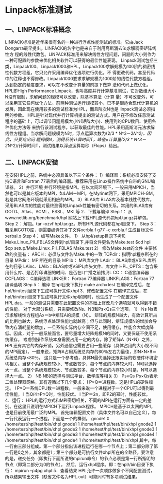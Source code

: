 Linpack标准测试
===
一、LINPACK标准概念
---

LINPACK标准是近年来很有名的一种进行浮点性能测试的标准。它由Jack Dongarra最早提出。LINPACK的名字也是来自于利用高斯消去法求解稠密矩阵线性方
程的线性代数包。LINPACK标准用来解决线性方程问题，问题的大小则作为一种可配置的参数来优化相关软件可以获得的最佳性能表现。
Linpack测试包括三类，Linpack100、Linpack1000和HPL。Linpack100求解规模为100阶的稠密线性代数方程组，它只允许采用编译优化选项进行优化，不
得更改代码，甚至代码中的注释也不得修改。Linpack1000要求求解规模为1000阶的线性代数方程组，达到指定的精度要求，可以在不改变计算量的前提下做算
法和代码上做优化。HPL即High Performance Linpack，也叫高度并行计算基准测试，它对数组大小N没有限制，求解问题的规模可以改变，除基本算法（计算
量）不可改变外，可以采用其它任何优化方法。前两种测试运行规模较小，已不是很适合现代计算机的发展，因此现在使用较多的测试标准为HPL，而且阶次N也是
linpack测试必须指明的参数。
HPL是针对现代并行计算机提出的测试方式。用户在不修改任意测试程序的基础上，可以调节问题规模大小N(矩阵大小)、使用到的CPU数目、使用各种优化方法等
来执行该测试程序，以获取最佳的性能。HPL采用高斯消元法求解线性方程组。当求解问题规模为N时，浮点运算次数为(2/3 * N^3－2*N^2)。因此，只要给出问
题规模N，测得系统计算时间T，峰值=计算量(2/3 * N^3－2*N^2)/计算时间T，测试结果以浮点运算每秒（Flops）给出。

二、LINPACK安装
---

在安装HPL之前，系统中必须具备以下三个条件：
1）编译器：系统必须安装了支持C语言和Fortran 77语言的编译器。推荐采用在Linux操作系统中自带的GNU编译器。
2）并行环境
并行环境是指MPI。在以太网环境下，一般采用MPICH，当然也可以是其它版本的MPI，如LAM－MPI。在Myrinet网下，采用MPICH-GM。若是其它网络环境就采用相应的MPI。
3）BLAS库
BLAS库及基本线性代数库，采用BLAS库的性能对最终测得的Linpack性能有密切的关系。常用的BLAS库有GOTO、Atlas、ACML、ESSL、MKL等
2．下载与编译
Step 1：   从www.netlib.org/benchmark/hpl 网站上下载HPL源代码包hpl.tar.gz并解包。
Step 2：   解包。tar –xzvf hpl.tar.gz。所有HPL源代码都在hpl目录下。
Step 3：   若采用GOTO库，则需要编译其补丁文件xerbla.f
g77 –c xerbla.f
生成目标文件xerbal.o
Step 4：   编写Make文件。
1） 从hpl/setup目录下拷贝Make.Linux_PII_FBLAS文件到hpl/目录下,并将文件更名为Make.test
$cd hpl
$cp setup/Make.Linux_PII_FBLAS Make.test
2） 修改Make.test的文件
主要修改的变量有：
ARCH：必须与文件名Make.<arch>中的<arch>一致
TOPdir：指明hpl程序所在的目录
MPdir： MPI所在的目录
MPlib： MPI库文件
LAdir： BLAS库或VSIPL库所在的目录
LAinc、LAlib：BLAS库或VSIPL库头文件、库文件
HPL_OPTS：包含采用什么库、是否打印详细的时间、是否在L广播之前拷贝L
CC：      C语言编译器
CCFLAGS： C编译选项
LINKER： Fortran 77编译器
LINKFLAGS：Fortran 77编译选项
Step 5：   编译
在hpl目录下执行  make arch=test
在编译完成后，在hpl/bin/test目录下生成可执行文件xhpl
 3．修改配置文件
在编译完成后，在hpl/bin/test目录下生成可执行文件xhpl的同时，也生成了一个配置文件HPL.dat。一般的测试只需要在此配置文件的基础上修改几个选项就可以得到不错的性能。
对于大部分系统，只需要修改Ns、NB和Ps×Qs三个选项。
 1） Ns
Ns表示求解线性方程组Ax＝b中矩阵A的规模（N）。
矩阵的规模N越大，有效计算所占的比例也越大，系统浮点处理性能也就越高；但与此同时，矩阵规模N的增加会导致内存消耗量的增加，一旦系统实际内存空间不足，使用缓存，性能会大幅度降低。因此，对于一般系统而言，要尽量增大矩阵规模N的同时，又要保证不使用系统缓存。
考虑到操作系统本身需要占用一定的内存，除了矩阵A（N×N）之外，HPL还有其它的内存开销，另外通信也需要占用一些缓存（具体占用的大小视不同的MPI而定）。一般来说，矩阵A占用系统总内存的80％左右为最佳，即N×N×8＝系统总内存×80％。
这只是一个参考值，具体N最优选择还跟实际的软硬件环境密切相关。当整个系统规模较小、节点数较少、每个节点的内存较大时，N可以选择大一点。当整个系统规模较大、节点数较多、每个节点的内存较小时是，N可以选择大一点。
  2） NB
NB的选择与测试平台、数学库等相关
  3） Ps×Qs
Ps×Qs表示二维处理器网格。其有遵循以下几个要求：
l P×Q＝进程数。这是HPL的硬性规定。
l P×Q＝系统CPU数＝进程数。一般来说一个进程对于一个CPU可以得到最佳性能。
l 当Q/4≤P≤Q时，性能较优。
l 当P＝2n，即P2的幂时，性能较优。
  4．运行：
HPL的运行方式和MPI密切相关，不同的MPI在运行方面有一定的差别。在这里只说明在MPICH下运行Linpack程序。
MPICH是基于以太网的MPI，也是目前使用最广泛的MPI。
首先编辑配置文件<p4file>（具体文件名可以自己定义），<p4file>每一行代表运行一个进程。下面是一个<p4file>的样例。
gnode1 0 /home/test/hpl/test/bin/xhpl
gnode1 1 /home/test/hpl/test/bin/xhpl
gnode2 1 /home/test/hpl/test/bin/xhpl
gnode2 1 /home/test/hpl/test/bin/xhpl
gnode3 1 /home/test/hpl/test/bin/xhpl
gnode3 1 /home/test/hpl/test/bin/xhpl
gnode4 1 /home/test/hpl/test/bin/xhpl
gnode4 1 /home/test/hpl/test/bin/xhpl
其中，每一行由三部分组成。第一个部分指出该进程运行在哪一个节点上；第二部分除了第一行是0之外，其余都是1；第三个部分是可执行文件xhpl所在的全路径。要注意的是，递交任务（即执行下面所说的mpirun命令）的节点必须是第一行所指明的节点（即第二部分为0的节点）。
然后，运行xhpl程序。即：在hpl/<arch>/bin目录下执行：
mpirun –p4pg <p4file> xhpl
  5．查看结果
HPL允许一次顺序做多个不同配置测试，所以结果输出文件（缺省文件名为HPL.out）可能同时有多项测试结果。
